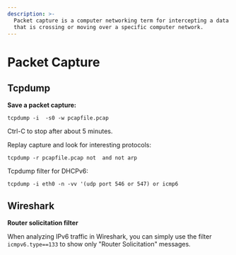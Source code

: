 ```yaml
---
description: >-
  Packet capture is a computer networking term for intercepting a data packet
  that is crossing or moving over a specific computer network.
---
```


# Packet Capture

## Tcpdump

**Save a packet capture:** 

`tcpdump -i  -s0 -w pcapfile.pcap`

Ctrl-C to stop after about 5 minutes. 

Replay capture and look for interesting protocols:

`tcpdump -r pcapfile.pcap not  and not arp`

Tcpdump filter for DHCPv6:

`tcpdump -i eth0 -n -vv '(udp port 546 or 547) or icmp6`

## Wireshark

**Router solicitation filter**

When analyzing IPv6 traffic in Wireshark, you can simply use the filter `icmpv6.type==133` to show only "Router Solicitation" messages.

